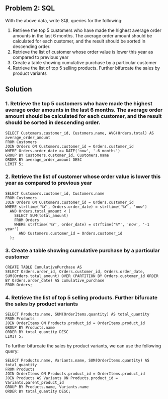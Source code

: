 ## Problem 2: SQL

With the above data, write SQL queries for the following:

1. Retrieve the top 5 customers who have made the highest average order amounts in the last 6 months. The average order amount should be calculated for each customer, and the result should be sorted in descending order.
2. Retrieve the list of customer whose order value is lower this year as compared to previous year
3. Create a table showing cumulative purchase by a particular customer
4. Retrieve the list of top 5 selling products. Further bifurcate the sales by product variants

## Solution

### 1. Retrieve the top 5 customers who have made the highest average order amounts in the last 6 months. The average order amount should be calculated for each customer, and the result should be sorted in descending order.

```
SELECT Customers.customer_id, Customers.name, AVG(Orders.total) AS average_order_amount
FROM Customers
JOIN Orders ON Customers.customer_id = Orders.customer_id
WHERE Orders.order_date >= DATE('now', '-6 months')
GROUP BY Customers.customer_id, Customers.name
ORDER BY average_order_amount DESC
LIMIT 5;
```

### 2. Retrieve the list of customer whose order value is lower this year as compared to previous year

```
SELECT Customers.customer_id, Customers.name
FROM Customers
JOIN Orders ON Customers.customer_id = Orders.customer_id
WHERE strftime('%Y', Orders.order_date) = strftime('%Y', 'now')
  AND Orders.total_amount < (
    SELECT SUM(total_amount)
    FROM Orders
    WHERE strftime('%Y', order_date) = strftime('%Y', 'now', '-1 year')
      AND Customers.customer_id = Orders.customer_id
  );
```

### 3. Create a table showing cumulative purchase by a particular customer

```
CREATE TABLE CumulativePurchase AS
SELECT Orders.order_id, Orders.customer_id, Orders.order_date, SUM(Orders.total_amount) OVER (PARTITION BY Orders.customer_id ORDER BY Orders.order_date) AS cumulative_purchase
FROM Orders;
```

### 4. Retrieve the list of top 5 selling products. Further bifurcate the sales by product variants

```
SELECT Products.name, SUM(OrderItems.quantity) AS total_quantity
FROM Products
JOIN OrderItems ON Products.product_id = OrderItems.product_id
GROUP BY Products.name
ORDER BY total_quantity DESC
LIMIT 5;
```

To further bifurcate the sales by product variants, we can use the following query:

```
SELECT Products.name, Variants.name, SUM(OrderItems.quantity) AS total_quantity
FROM Products
JOIN OrderItems ON Products.product_id = OrderItems.product_id
JOIN Products AS Variants ON Products.product_id = Variants.parent_product_id
GROUP BY Products.name, Variants.name
ORDER BY total_quantity DESC;
```
